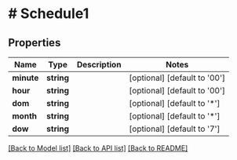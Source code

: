 # # Schedule1

## Properties

Name | Type | Description | Notes
------------ | ------------- | ------------- | -------------
**minute** | **string** |  | [optional] [default to '00']
**hour** | **string** |  | [optional] [default to '00']
**dom** | **string** |  | [optional] [default to '*']
**month** | **string** |  | [optional] [default to '*']
**dow** | **string** |  | [optional] [default to '7']

[[Back to Model list]](../../README.md#models) [[Back to API list]](../../README.md#endpoints) [[Back to README]](../../README.md)

